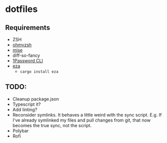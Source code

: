 # dotfiles

## Requirements

- ZSH
- [ohmyzsh](https://ohmyz.sh/#install)
- [mise](https://mise.jdx.dev/)
- diff-so-fancy
- [1Password CLI](https://developer.1password.com/docs/cli/get-started/)
- [eza](https://eza.rocks/)
  - `cargo install eza`

## TODO:

- Cleanup package.json
- Typescript it?
- Add linting?
- Reconsider symlinks. It behaves a little weird with the sync script. E.g. If I've already symlinked my files and pull
  changes from git, that now becomes the true sync, not the script.
- Polybar
- Rofi
